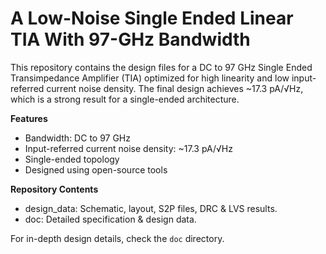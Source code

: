 # A Low-Noise Single Ended Linear TIA With 97-GHz Bandwidth

This repository contains the design files for a DC to 97 GHz Single Ended Transimpedance Amplifier (TIA) optimized for high linearity and low input-referred current noise density. The final design achieves ~17.3 pA/√Hz, which is a strong result for a single-ended architecture.

**Features**
* Bandwidth: DC to 97 GHz
* Input-referred current noise density: ~17.3 pA/√Hz
* Single-ended topology
* Designed using open-source tools

**Repository Contents**
* design_data: Schematic, layout, S2P files, DRC & LVS results.
* doc: Detailed specification & design data.

For in-depth design details, check the `doc` directory.